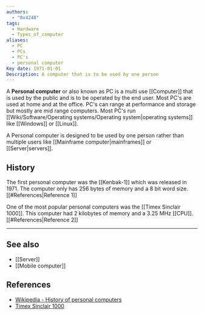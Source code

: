 ```yaml
---
authors:
  - "0x4248"
tags:
  - Hardware
  - Types_of_computer
aliases:
  - PC
  - PCs
  - PC's
  - personal computer
Key date: 1971-01-01
Description: A computer that is to be used by one person
---
```

A **Personal computer** or also known as PC is a multi use [[Computer]] that is used by the public and is to be operated by the end user. Most PC's are used at home and at the office. PC's can range at performance and storage but mostly are mid range computers. Most PC's run [[Wiki/Software/Operating systems/Operating system|operating systems]] like [[Windows]] or [[Linux]].

A Personal computer is designed to be used by one person rather than multiple users like [[Mainframe computer|mainframes]] or [[Server|servers]].

## History
The first personal computer was the [[Kenbak-1]] which was released in 1971. The computer only has 256 bytes of memory and a 8 bit word size. [[#References|Reference 1]]

One of the most popular personal computers was the [[Timex Sinclair 1000]]. This computer had 2 kilobytes of memory and a 3.25 MHz [[CPU]]. [[#References|Reference 2]]

---
## See also
- [[Server]]
- [[Mobile computer]]
## References 
- [Wikipedia - History of personal computers](https://en.wikipedia.org/wiki/History_of_personal_computers)
- [Timex Sinclair 1000](https://en.wikipedia.org/wiki/Timex_Sinclair_1000)